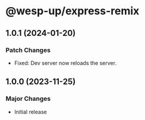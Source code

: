 # @wesp-up/express-remix

## 1.0.1 (2024-01-20)

### Patch Changes

- Fixed: Dev server now reloads the server.

## 1.0.0 (2023-11-25)

### Major Changes

- Initial release
